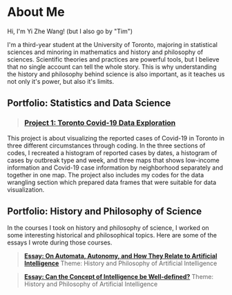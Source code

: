 # About Me

Hi, I'm Yi Zhe Wang! (but I also go by "Tim")

I'm a third-year student at the University of Toronto, majoring in statistical sciences and minoring in mathematics and history and philosophy of sciences. Scientific theories and practices are powerful tools, but I believe that no single account can tell the whole story. This is why understanding the history and philosophy behind science is also important, as it teaches us not only it's power, but also it's limits. 

## Portfolio: Statistics and Data Science

> ### [Project 1: Toronto Covid-19 Data Exploration](https://github.com/Not20913/PCV/blob/main/sta303_data-exploration_task_completed.pdf)

This project is about visualizing the reported cases of Covid-19 in Toronto in three different circumstances through coding. In the three sections of codes, I recreated a histogram of reported cases by dates, a histogram of cases by outbreak type and week, and three maps that shows low-income information and Covid-19 case information by neighborhood separately and together in one map. The project also includes my codes for the data wrangling section which prepared data frames that were suitable for data visualization.

## Portfolio: History and Philosophy of Science

In the courses I took on history and philosophy of science, I worked on some interesting historical and philosophical topics. Here are some of the essays I wrote during those courses.

> [**Essay: On Automata, Autonomy, and How They Relate to Artificial Intelligence**](https://github.com/Not20913/TimWang/blob/main/Tim%20Wang%20-%20On%20Automata%2C%20Autonomy%2C%20and%20How%20They%20Relate%20to%20Artificial%20Intelligence.pdf) Theme: History and Philosophy of Artificial Intelligence 

> [**Essay: Can the Concept of Intelligence be Well-defined?**](https://github.com/Not20913/TimWang/blob/main/Tim%20Wang%20-%20Can%20the%20Concept%20of%20Intelligence%20be%20Well-Defined.pdf) Theme: History and Philosophy of Artificial Intelligence
